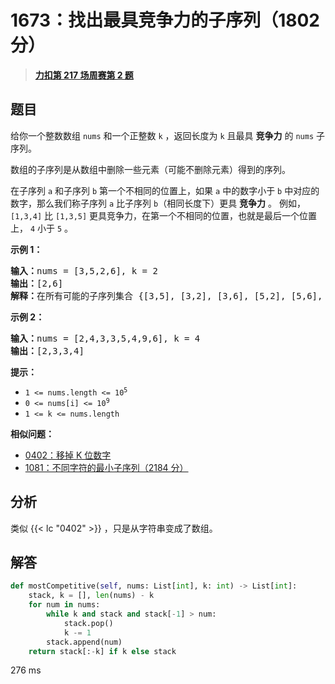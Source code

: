 # 1673：找出最具竞争力的子序列（1802 分）


> <u>**[力扣第 217 场周赛第 2 题](https://leetcode.cn/problems/find-the-most-competitive-subsequence/)**</u>

## 题目

<p>给你一个整数数组 <code>nums</code> 和一个正整数 <code>k</code> ，返回长度为 <code>k</code> 且最具 <strong>竞争力</strong> 的<em> </em><code>nums</code> 子序列。</p>

<p>数组的子序列是从数组中删除一些元素（可能不删除元素）得到的序列。</p>

<p>在子序列 <code>a</code> 和子序列 <code>b</code> 第一个不相同的位置上，如果 <code>a</code> 中的数字小于 <code>b</code> 中对应的数字，那么我们称子序列 <code>a</code> 比子序列 <code>b</code>（相同长度下）更具 <strong>竞争力</strong> 。 例如，<code>[1,3,4]</code> 比 <code>[1,3,5]</code> 更具竞争力，在第一个不相同的位置，也就是最后一个位置上， <code>4</code> 小于 <code>5</code> 。</p>



<p><strong>示例 1：</strong></p>

<pre>
<strong>输入：</strong>nums = [3,5,2,6], k = 2
<strong>输出：</strong>[2,6]
<strong>解释：</strong>在所有可能的子序列集合 {[3,5], [3,2], [3,6], [5,2], [5,6], [2,6]} 中，[2,6] 最具竞争力。
</pre>

<p><strong>示例 2：</strong></p>

<pre>
<strong>输入：</strong>nums = [2,4,3,3,5,4,9,6], k = 4
<strong>输出：</strong>[2,3,3,4]
</pre>



<p><strong>提示：</strong></p>

<ul>
<li><code>1 <= nums.length <= 10<sup>5</sup></code></li>
<li><code>0 <= nums[i] <= 10<sup>9</sup></code></li>
<li><code>1 <= k <= nums.length</code></li>
</ul>


**相似问题：**
- [0402：移掉 K 位数字](/leetcode/0402)
- [1081：不同字符的最小子序列（2184 分）](/leetcode/1081)


## 分析

类似 {{< lc "0402" >}} ，只是从字符串变成了数组。

## 解答

```python
def mostCompetitive(self, nums: List[int], k: int) -> List[int]:
	stack, k = [], len(nums) - k
	for num in nums:
		while k and stack and stack[-1] > num:
			stack.pop()
			k -= 1
		stack.append(num)
	return stack[:-k] if k else stack
```

276 ms



